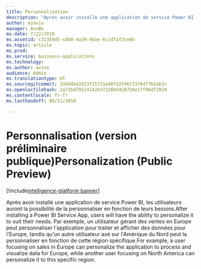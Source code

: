 ```yaml
---
title: Personnalisation
description: "Après avoir installé une application de service Power BI, les utilisateurs auront la possibilité de personnaliser celle-ci en fonction de leurs besoins."
author: ezaviv
manager: AnnBe
ms.date: 7/22/2018
ms.assetid: c31359d5-c6b0-4a39-9dae-6c1dfaf3ce6b
ms.topic: article
ms.prod: 
ms.service: business-applications
ms.technology: 
ms.author: avive
audience: Admin
ms.translationtype: HT
ms.sourcegitcommit: 2ddd4b42d13f15731ed8fd2f46f3376477b2eb3c
ms.openlocfilehash: 2a71bd79224142b3722603420726e17f96df2824
ms.contentlocale: fr-fr
ms.lasthandoff: 09/11/2018

---
```

# <a name="personalization-public-preview"></a><span data-ttu-id="958c9-103">Personnalisation (version préliminaire publique)</span><span class="sxs-lookup"><span data-stu-id="958c9-103">Personalization (Public Preview)</span></span>

[!include[intelligence-platform banner](../../includes/intelligence-platform.md)]

<span data-ttu-id="958c9-104">Après avoir installé une application de service Power BI, les utilisateurs auront la possibilité de la personnaliser en fonction de leurs besoins.</span><span class="sxs-lookup"><span data-stu-id="958c9-104">After installing a Power BI Service App, users will have the ability to personalize it to suit their needs.</span></span> <span data-ttu-id="958c9-105">Par exemple, un utilisateur gérant des ventes en Europe peut personnaliser l'application pour traiter et afficher des données pour l'Europe, tandis qu'un autre utilisateur axé sur l'Amérique du Nord peut la personnaliser en fonction de cette région spécifique.</span><span class="sxs-lookup"><span data-stu-id="958c9-105">For example, a user focusing on sales in Europe can personalize the application to process and visualize data for Europe, while another user focusing on North America can personalize it to this specific region.</span></span>

